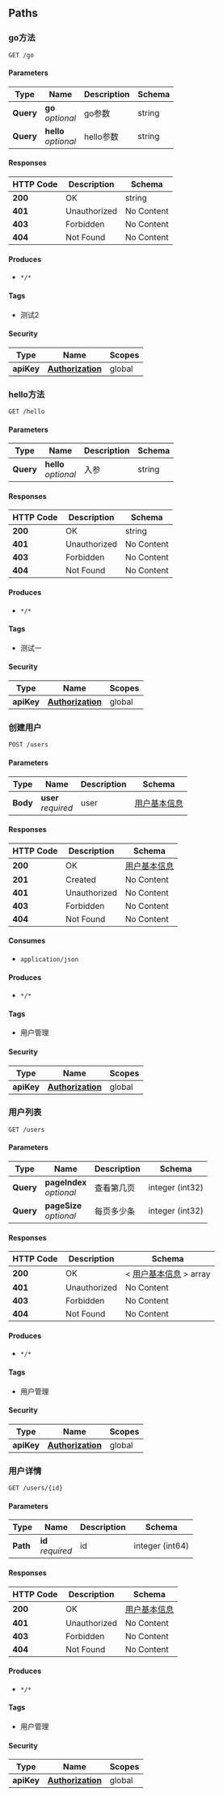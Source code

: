 
<a name="paths"></a>
## Paths

<a name="hellousingget"></a>
### go方法
```
GET /go
```


#### Parameters

|Type|Name|Description|Schema|
|---|---|---|---|
|**Query**|**go**  <br>*optional*|go参数|string|
|**Query**|**hello**  <br>*optional*|hello参数|string|


#### Responses

|HTTP Code|Description|Schema|
|---|---|---|
|**200**|OK|string|
|**401**|Unauthorized|No Content|
|**403**|Forbidden|No Content|
|**404**|Not Found|No Content|


#### Produces

* `*/*`


#### Tags

* 测试2


#### Security

|Type|Name|Scopes|
|---|---|---|
|**apiKey**|**[Authorization](#authorization)**|global|


<a name="hellousingget_1"></a>
### hello方法
```
GET /hello
```


#### Parameters

|Type|Name|Description|Schema|
|---|---|---|---|
|**Query**|**hello**  <br>*optional*|入参|string|


#### Responses

|HTTP Code|Description|Schema|
|---|---|---|
|**200**|OK|string|
|**401**|Unauthorized|No Content|
|**403**|Forbidden|No Content|
|**404**|Not Found|No Content|


#### Produces

* `*/*`


#### Tags

* 测试一


#### Security

|Type|Name|Scopes|
|---|---|---|
|**apiKey**|**[Authorization](#authorization)**|global|


<a name="createusingpost"></a>
### 创建用户
```
POST /users
```


#### Parameters

|Type|Name|Description|Schema|
|---|---|---|---|
|**Body**|**user**  <br>*required*|user|[用户基本信息](#f27103dead187fe6c304ecd07f70768d)|


#### Responses

|HTTP Code|Description|Schema|
|---|---|---|
|**200**|OK|[用户基本信息](#f27103dead187fe6c304ecd07f70768d)|
|**201**|Created|No Content|
|**401**|Unauthorized|No Content|
|**403**|Forbidden|No Content|
|**404**|Not Found|No Content|


#### Consumes

* `application/json`


#### Produces

* `*/*`


#### Tags

* 用户管理


#### Security

|Type|Name|Scopes|
|---|---|---|
|**apiKey**|**[Authorization](#authorization)**|global|


<a name="listusingget"></a>
### 用户列表
```
GET /users
```


#### Parameters

|Type|Name|Description|Schema|
|---|---|---|---|
|**Query**|**pageIndex**  <br>*optional*|查看第几页|integer (int32)|
|**Query**|**pageSize**  <br>*optional*|每页多少条|integer (int32)|


#### Responses

|HTTP Code|Description|Schema|
|---|---|---|
|**200**|OK|< [用户基本信息](#f27103dead187fe6c304ecd07f70768d) > array|
|**401**|Unauthorized|No Content|
|**403**|Forbidden|No Content|
|**404**|Not Found|No Content|


#### Produces

* `*/*`


#### Tags

* 用户管理


#### Security

|Type|Name|Scopes|
|---|---|---|
|**apiKey**|**[Authorization](#authorization)**|global|


<a name="findbyidusingget"></a>
### 用户详情
```
GET /users/{id}
```


#### Parameters

|Type|Name|Description|Schema|
|---|---|---|---|
|**Path**|**id**  <br>*required*|id|integer (int64)|


#### Responses

|HTTP Code|Description|Schema|
|---|---|---|
|**200**|OK|[用户基本信息](#f27103dead187fe6c304ecd07f70768d)|
|**401**|Unauthorized|No Content|
|**403**|Forbidden|No Content|
|**404**|Not Found|No Content|


#### Produces

* `*/*`


#### Tags

* 用户管理


#### Security

|Type|Name|Scopes|
|---|---|---|
|**apiKey**|**[Authorization](#authorization)**|global|



